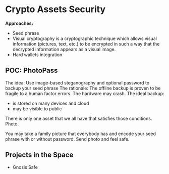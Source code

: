 # Crypto Assets Security

**Approaches:**

* Seed phrase
* Visual cryptography is a cryptographic technique which allows visual information \(pictures, text, etc.\) to be encrypted in such a way that the decrypted information appears as a visual image.
* Hard wallets integration

## POC: PhotoPass

The idea: Use image-based steganography and optional password to backup your seed phrase The rationale: The offline backup is proven to be fragile to a human factor errors. The hardware may crash. The ideal backup:

* is stored on many devices and cloud
* may be visible to public

There is only one asset that we all have that satisfies those conditions. Photo.

You may take a family picture that everybody has and encode your seed phrase with or without password. Send photo and feel safe.

## Projects in the Space

* Gnosis Safe


